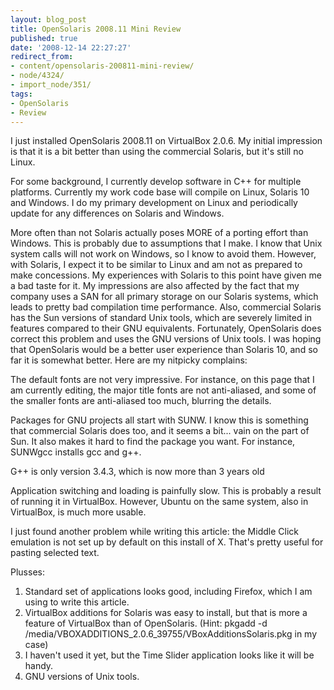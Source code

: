 ```yaml
---
layout: blog_post
title: OpenSolaris 2008.11 Mini Review
published: true
date: '2008-12-14 22:27:27'
redirect_from:
- content/opensolaris-200811-mini-review/
- node/4324/
- import_node/351/
tags:
- OpenSolaris
- Review
---
```


I just installed OpenSolaris 2008.11 on VirtualBox 2.0.6. My initial impression is that it is a bit better than using the commercial Solaris, but it's still no Linux. 

For some background, I currently develop software in C++ for multiple platforms. Currently my work code base will compile on Linux, Solaris 10 and Windows. I do my primary development on Linux and periodically update for any differences on Solaris and Windows. 

More often than not Solaris actually poses MORE of a porting effort than Windows. This is probably due to assumptions that I make. I know that Unix system calls will not work on Windows, so I know to avoid them. However, with Solaris, I expect it to be similar to Linux and am not as prepared to make concessions. My experiences with Solaris to this point have given me a bad taste for it. My impressions are also affected by the fact that my company uses a SAN for all primary storage on our Solaris systems, which leads to pretty bad compilation time performance. Also, commercial Solaris has the Sun versions of standard Unix tools, which are severely limited in features compared to their GNU equivalents. Fortunately, OpenSolaris does correct this problem and uses the GNU versions of Unix tools. I was hoping that OpenSolaris would be a better user experience than Solaris 10, and so far it is somewhat better. Here are my nitpicky complains:

The default fonts are not very impressive. For instance, on this page that I am currently editing, the major title fonts are not anti-aliased, and some of the smaller fonts are anti-aliased too much, blurring the details.

Packages for GNU projects all start with SUNW. I know this is something that commercial Solaris does too, and it seems a bit... vain on the part of Sun. It also makes it hard to find the package you want. For instance, SUNWgcc installs gcc and g++.

G++ is only version 3.4.3, which is now more than 3 years old

Application switching and loading is painfully slow. This is probably a result of running it in VirtualBox. However, Ubuntu on the same system, also in VirtualBox, is much more usable.

I just found another problem while writing this article: the Middle Click emulation is not set up by default on this install of X. That's pretty useful for pasting selected text.

Plusses:

1.  Standard set of applications looks good, including Firefox, which I am using to write this article.
2.  VirtualBox additions for Solaris was easy to install, but that is more a feature of VirtualBox than of OpenSolaris. (Hint: pkgadd -d /media/VBOXADDITIONS_2.0.6_39755/VBoxAdditionsSolaris.pkg in my case)
3.  I haven't used it yet, but the Time Slider application looks like it will be handy.
4.  GNU versions of Unix tools.

